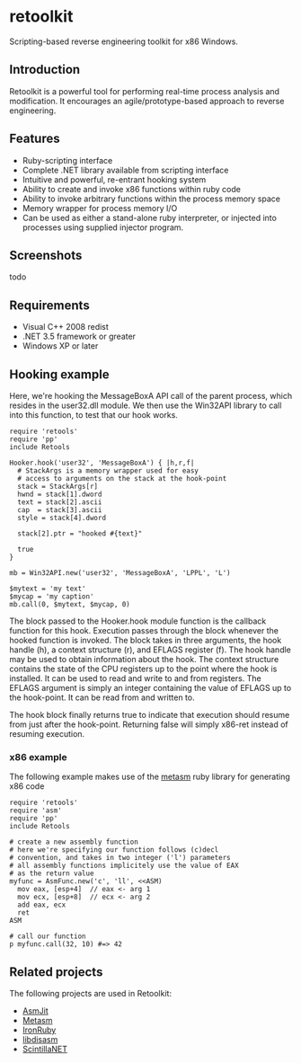retoolkit
=========

Scripting-based reverse engineering toolkit for x86 Windows.

## Introduction

Retoolkit is a powerful tool for performing real-time process analysis and modification. It encourages an agile/prototype-based approach to reverse engineering.

## Features

 - Ruby-scripting interface
 - Complete .NET library available from scripting interface
 - Intuitive and powerful, re-entrant hooking system
 - Ability to create and invoke x86 functions within ruby code
 - Ability to invoke arbitrary functions within the process memory space
 - Memory wrapper for process memory I/O
 - Can be used as either a stand-alone ruby interpreter, or injected into processes using supplied injector program.

## Screenshots

todo

## Requirements

 - Visual C++ 2008 redist
 - .NET 3.5 framework or greater
 - Windows XP or later

## Hooking example

Here, we're hooking the MessageBoxA API call of the parent process, which resides in the user32.dll module. We then use the Win32API library to call into this function, to test that our hook works.

    require 'retools'
    require 'pp'
    include Retools

    Hooker.hook('user32', 'MessageBoxA') { |h,r,f|
      # StackArgs is a memory wrapper used for easy
      # access to arguments on the stack at the hook-point
      stack = StackArgs[r]
      hwnd = stack[1].dword
      text = stack[2].ascii
      cap  = stack[3].ascii
      style = stack[4].dword
      
      stack[2].ptr = "hooked #{text}"
      
      true
    }

    mb = Win32API.new('user32', 'MessageBoxA', 'LPPL', 'L')

    $mytext = 'my text'
    $mycap = 'my caption'
    mb.call(0, $mytext, $mycap, 0)


The block passed to the Hooker.hook module function is the callback function for this hook. Execution passes through the block whenever the hooked function is invoked. The block takes in three arguments, the hook handle (h), a context structure (r), and EFLAGS register (f). The hook handle may be used to obtain information about the hook. The context structure contains the state of the CPU registers up to the point where the hook is installed. It can be used to read and write to and from registers. The EFLAGS argument is simply an integer containing the value of EFLAGS up to the hook-point. It can be read from and written to.

The hook block finally returns true to indicate that execution should resume from just after the hook-point. Returning false will simply x86-ret instead of resuming execution.

### x86 example

The following example makes use of the [metasm][metasm] ruby library for generating x86 code

    require 'retools'
    require 'asm'
    require 'pp'
    include Retools

    # create a new assembly function
    # here we're specifying our function follows (c)decl
    # convention, and takes in two integer ('l') parameters
    # all assembly functions implicitely use the value of EAX
    # as the return value
    myfunc = AsmFunc.new('c', 'll', <<ASM)
      mov eax, [esp+4]  // eax <- arg 1
      mov ecx, [esp+8]  // ecx <- arg 2
      add eax, ecx
      ret
    ASM

    # call our function
    p myfunc.call(32, 10) #=> 42


## Related projects

The following projects are used in Retoolkit:

 - [AsmJit](http://code.google.com/p/asmjit/)
 - [Metasm][metasm]
 - [IronRuby](http://www.ironruby.net/)
 - [libdisasm](http://bastard.sourceforge.net/libdisasm.html)
 - [ScintillaNET](http://scintillanet.codeplex.com/)

 [metasm]: http://code.google.com/p/metasm/
